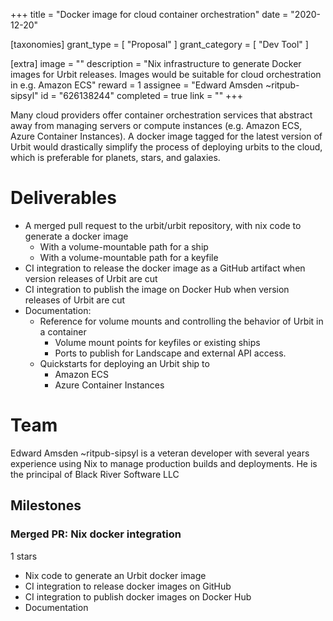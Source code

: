 +++
title = "Docker image for cloud container orchestration"
date = "2020-12-20"

[taxonomies]
grant_type = [ "Proposal" ]
grant_category = [ "Dev Tool" ]

[extra]
image = ""
description = "Nix infrastructure to generate Docker images for Urbit releases. Images would be suitable for cloud orchestration in e.g. Amazon ECS"
reward = 1
assignee = "Edward Amsden ~ritpub-sipsyl"
id = "626138244"
completed = true
link = ""
+++

Many cloud providers offer container orchestration services that abstract away from managing servers or compute instances (e.g. Amazon ECS, Azure Container Instances). A docker image tagged for the latest version of Urbit would drastically simplify the process of deploying urbits to the cloud, which is preferable for planets, stars, and galaxies.

# Deliverables

- A merged pull request to the urbit/urbit repository, with nix code to generate a docker image
  - With a volume-mountable path for a ship
  - With a volume-mountable path for a keyfile
- CI integration to release the docker image as a GitHub artifact when version releases of Urbit are cut
- CI integration to publish the image on Docker Hub when version releases of Urbit are cut
- Documentation:
  - Reference for volume mounts and controlling the behavior of Urbit in a container
    - Volume mount points for keyfiles or existing ships
    - Ports to publish for Landscape and external API access.
  - Quickstarts for deploying an Urbit ship to
    - Amazon ECS
    - Azure Container Instances

# Team

Edward Amsden ~ritpub-sipsyl is a veteran developer with several years experience using Nix to manage production builds and deployments. He is the principal of Black River Software LLC

## Milestones

### Merged PR: Nix docker integration

1 stars

- Nix code to generate an Urbit docker image
- CI integration to release docker images on GitHub
- CI integration to publish docker images on Docker Hub
- Documentation
